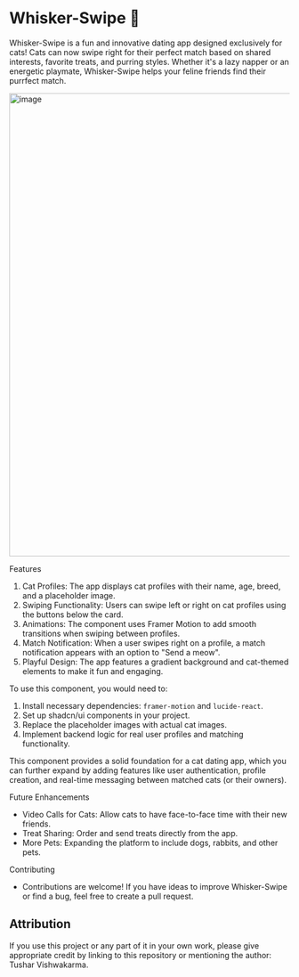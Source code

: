 # Whisker-Swipe 🐾

Whisker-Swipe is a fun and innovative dating app designed exclusively for cats! Cats can now swipe right for their perfect match based on shared interests, favorite treats, and purring styles. Whether it's a lazy napper or an energetic playmate, Whisker-Swipe helps your feline friends find their purrfect match.

<img width="832" alt="image" src="https://github.com/user-attachments/assets/271eab3e-9349-4f22-b3ea-8bc17600c328">

Features
1. Cat Profiles: The app displays cat profiles with their name, age, breed, and a placeholder image.
2. Swiping Functionality: Users can swipe left or right on cat profiles using the buttons below the card.
3. Animations: The component uses Framer Motion to add smooth transitions when swiping between profiles.
4. Match Notification: When a user swipes right on a profile, a match notification appears with an option to "Send a meow".
5. Playful Design: The app features a gradient background and cat-themed elements to make it fun and engaging.


To use this component, you would need to:
1. Install necessary dependencies: `framer-motion` and `lucide-react`.
2. Set up shadcn/ui components in your project.
3. Replace the placeholder images with actual cat images.
4. Implement backend logic for real user profiles and matching functionality.


This component provides a solid foundation for a cat dating app, which you can further expand by adding features like user authentication, profile creation, and real-time messaging between matched cats (or their owners).

Future Enhancements
- Video Calls for Cats: Allow cats to have face-to-face time with their new friends.
- Treat Sharing: Order and send treats directly from the app.
- More Pets: Expanding the platform to include dogs, rabbits, and other pets.

Contributing
- Contributions are welcome! If you have ideas to improve Whisker-Swipe or find a bug, feel free to create a pull request.

## Attribution
If you use this project or any part of it in your own work, please give appropriate credit by linking to this repository or mentioning the author: Tushar Vishwakarma.
